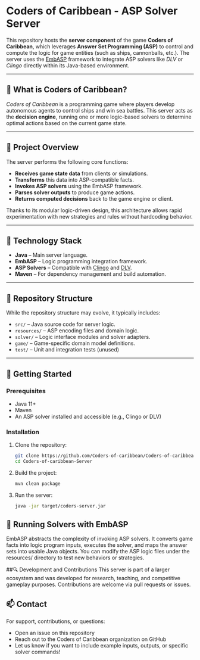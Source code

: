 # Coders of Caribbean - ASP Solver Server

This repository hosts the **server component** of the game **Coders of Caribbean**, which leverages **Answer Set Programming (ASP)** to control and compute the logic for game entities (such as ships, cannonballs, etc.). The server uses the [EmbASP](https://github.com/DeMaCS-UNICAL/EmbASP) framework to integrate ASP solvers like *DLV* or *Clingo* directly within its Java-based environment.

---

## 🧩 What is Coders of Caribbean?

*Coders of Caribbean* is a programming game where players develop autonomous agents to control ships and win sea battles. This server acts as the **decision engine**, running one or more logic-based solvers to determine optimal actions based on the current game state.

---

## 🧠 Project Overview

The server performs the following core functions:

- **Receives game state data** from clients or simulations.
- **Transforms** this data into ASP-compatible facts.
- **Invokes ASP solvers** using the EmbASP framework.
- **Parses solver outputs** to produce game actions.
- **Returns computed decisions** back to the game engine or client.

Thanks to its modular logic-driven design, this architecture allows rapid experimentation with new strategies and rules without hardcoding behavior.

---

## 🔧 Technology Stack

- **Java** – Main server language.
- **EmbASP** – Logic programming integration framework.
- **ASP Solvers** – Compatible with [Clingo](https://potassco.org/clingo/) and [DLV](https://www.dlvsystem.com/).
- **Maven** – For dependency management and build automation.

---

## 📁 Repository Structure

While the repository structure may evolve, it typically includes:

- `src/` – Java source code for server logic.
- `resources/` – ASP encoding files and domain logic.
- `solver/` – Logic interface modules and solver adapters.
- `game/` –  Game-specific domain model definitions.
- `test/` – Unit and integration tests (unused)

---

## 🚀 Getting Started

### Prerequisites

- Java 11+
- Maven
- An ASP solver installed and accessible (e.g., Clingo or DLV)

### Installation

1. Clone the repository:
   ```bash
   git clone https://github.com/Coders-of-caribbean/Coders-of-caribbean-Server.git
   cd Coders-of-caribbean-Server
2. Build the project:
   ```bash
   mvn clean package

3. Run the server:
   ```bash
   java -jar target/coders-server.jar

## 🧪 Running Solvers with EmbASP
EmbASP abstracts the complexity of invoking ASP solvers. It converts game facts into logic program inputs, executes the solver, and maps the answer sets into usable Java objects. You can modify the ASP logic files under the resources/ directory to test new behaviors or strategies.

##🔍 Development and Contributions
This server is part of a larger ecosystem and was developed for research, teaching, and competitive gameplay purposes. Contributions are welcome via pull requests or issues.

## 📫 Contact
For support, contributions, or questions:

- Open an issue on this repository
- Reach out to the Coders of Caribbean organization on GitHub
- Let us know if you want to include example inputs, outputs, or specific solver commands!
